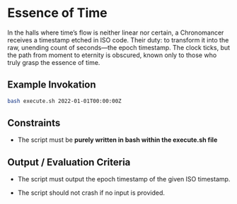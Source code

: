 # Essence of Time

In the halls where time’s flow is neither linear nor certain, a Chronomancer receives a timestamp etched in ISO code. Their duty: to transform it into the raw, unending count of seconds—the epoch timestamp. The clock ticks, but the path from moment to eternity is obscured, known only to those who truly grasp the essence of time.

## Example Invokation

```bash
bash execute.sh 2022-01-01T00:00:00Z
```

## Constraints

- The script must be **purely written in bash within the execute.sh file**

## Output / Evaluation Criteria

- The script must output the epoch timestamp of the given ISO timestamp.

- The script should not crash if no input is provided.